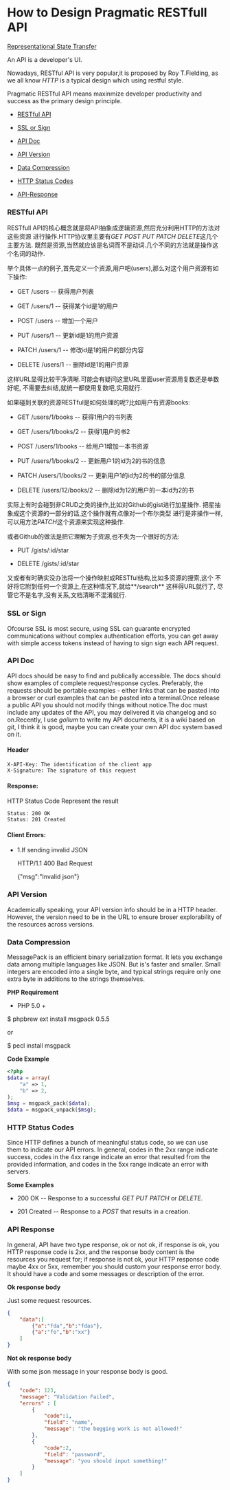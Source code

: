 How to Design Pragmatic RESTfull API
=======

[Representational State Transfer](http://en.wikipedia.org/wiki/REST)

An API is a developer's UI.

Nowadays, RESTful API is very popular,it is proposed by Roy T.Fielding,
as we all know *HTTP* is a typical design which using restful style.

Pragmatic RESTful API means maxinmize developer productivity and success 
as the primary design principle.

* [RESTful API](#restful-api)

* [SSL or Sign](#ssl-or-sign)

* [API Doc](#api-doc)

* [API Version](#api-version)

* [Data Compression](#data-compression)

* [HTTP Status Codes](#http-status-codes)

* [API-Response](#api-response)

### RESTful API

RESTfull API的核心概念就是将API抽象成逻辑资源,然后充分利用HTTP的方法对这些资源
进行操作.HTTP协议里主要有*GET* *POST* *PUT* *PATCH* *DELETE*这几个主要方法.
既然是资源,当然就应该是名词而不是动词.几个不同的方法就是操作这个名词的动作.

举个具体一点的例子,首先定义一个资源,用户吧(users),那么对这个用户资源有如下操作:

* GET /users -- 获得用户列表

* GET /users/1 -- 获得某个id是1的用户

* POST /users -- 增加一个用户

* PUT /users/1 -- 更新id是1的用户资源

* PATCH /users/1 -- 修改id是1的用户的部分内容

* DELETE /users/1 -- 删除id是1的用户资源

这样URL显得比较干净清晰.可能会有疑问这里URL里面user资源用复数还是单数好呢,
不需要去纠结,就统一都使用复数吧,实用就行.

如果碰到关联的资源RESTful是如何处理的呢?比如用户有资源books:

* GET /users/1/books -- 获得1用户的书列表

* GET /users/1/books/2 -- 获得1用户的书2

* POST /users/1/books -- 给用户1增加一本书资源

* PUT /users/1/books/2 -- 更新用户1的id为2的书的信息

* PATCH /users/1/books/2 -- 更新用户1的id为2的书的部分信息

* DELETE /users/12/books/2 -- 删除id为12的用户的一本id为2的书

实际上有时会碰到非CRUD之类的操作,比如对Github的gist进行加星操作.
把星抽象成这个资源的一部分的话,这个操作就有点像对一个布尔类型
进行是非操作一样,可以用方法*PATCH*这个资源来实现这种操作.

或者Github的做法是把它理解为子资源,也不失为一个很好的方法:

* PUT /gists/:id/star

* DELETE /gists/:id/star

又或者有时确实没办法将一个操作映射成RESTful结构,比如多资源的搜索,这个
不好将它附到任何一个资源上,在这种情况下,就给**/search** 这样得URL就行了,
尽管它不是名字,没有关系,文档清晰不混淆就行.

### SSL or Sign

Ofcourse SSL is most secure, using SSL can guarante encrypted communications
without complex authentication efforts, you can get away with simple access
tokens instead of having to sign sign each API request.

### API Doc

API docs should be easy to find and publically accessible. The docs should 
show examples of complete request/response cycles. Preferably, the requests
should be portable examples - either links that can be pasted into a browser
or curl examples that can be pasted into a terminal.Once release a public API
you should not modify things without notice.The doc must include any updates of
the API, you may delivered it via changelog and so on.Recently, I use *gollum* to
write my API documents, it is a wiki based on *git*, I think it is good, maybe you
can create your own API doc system based on it.

#### Header
```
X-API-Key: The identification of the client app
X-Signature: The signature of this request
```

#### Response:
HTTP Status Code Represent the result 

```
Status: 200 OK
Status: 201 Created
```

#### Client Errors:
* 1.If sending invalid JSON

    HTTP/1.1 400 Bad Request

    {"msg":"Invalid json"}


### API Version

Academically speaking, your API version info should be in a HTTP header.
However, the version need to be in the URL to ensure broser explorability of 
the resources across versions.

<h3 id="compress">Data Compression</h3>

MessagePack is an efficient binary serialization format. It lets you exchange data
among multiple languages like JSON. But is's faster and smaller. Small integers are
encoded into a single byte, and typical strings require only one extra byte in 
additions to the strings themselves.

**PHP Requirement**

* PHP 5.0 +

$ phpbrew ext install msgpack 0.5.5

or 

$ pecl install msgpack

**Code Example**

```php
<?php
$data = array(
    "a" => 1,
    "b" => 2,
);
$msg = msgpack_pack($data);
$data = msgpack_unpack($msg);
```

### HTTP Status Codes

Since HTTP defines a bunch of meaningful status code, so we can use them to indicate our
API errors.
In general, codes in the 2xx range indicate success, codes in
the 4xx range indicate an error that resulted from the provided
information, and codes in the 5xx range indicate an error with 
servers.

**Some Examples**

* 200 OK -- Response to a successful *GET* *PUT* *PATCH* or *DELETE*.

* 201 Created -- Response to a *POST* that results in a creation.

### API Response

In general, API have two type response, ok or not ok, if response is ok, you HTTP response
code is 2xx, and the response body content is the resources you request for; if response is not
ok, your HTTP response code maybe 4xx or 5xx, remember you should custom your response error
body. It should have a code and some messages or description of the error.

**Ok response body**

Just some request resources.

```json
{
    "data":[
        {"a":"fda","b":"fdas"},
        {"a":"fo","b":"xx"}
    ]
}
```

**Not ok response body**

With some json message in your response body is good.

```json
{
    "code": 123,
    "message": "Validation Failed",
    "errors" : [
        {
            "code":1,
            "field": "name",
            "message": "the begging work is not allowed!"
        },
        {
            "code":2,
            "field": "password",
            "message": "you should input something!"
        }
    ]
}
```

